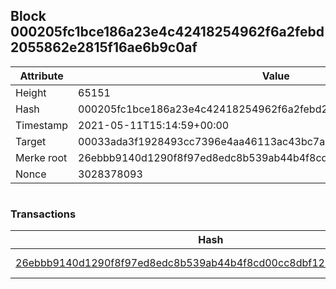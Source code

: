 ## Block 000205fc1bce186a23e4c42418254962f6a2febd2055862e2815f16ae6b9c0af

Attribute | Value
--- | ---
Height | 65151
Hash | 000205fc1bce186a23e4c42418254962f6a2febd2055862e2815f16ae6b9c0af
Timestamp | 2021-05-11T15:14:59+00:00
Target | 00033ada3f1928493cc7396e4aa46113ac43bc7ac52aab5d08e3934913716f64
Merke root | 26ebbb9140d1290f8f97ed8edc8b539ab44b4f8cd00cc8dbf12463a458a0e64a
Nonce | 3028378093

```

```

### Transactions

Hash | Amount
--- | ---
[26ebbb9140d1290f8f97ed8edc8b539ab44b4f8cd00cc8dbf12463a458a0e64a](26ebbb9140d1290f8f97ed8edc8b539ab44b4f8cd00cc8dbf12463a458a0e64a.md) | 10.00000000 SKEPTI 
